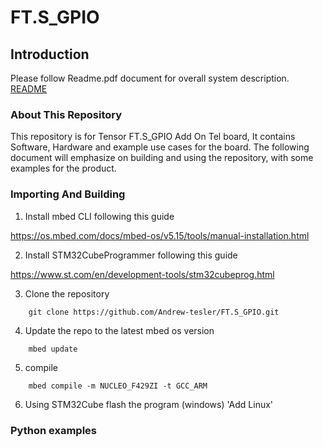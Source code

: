 # FT.S_GPIO
## Introduction

Please follow Readme.pdf document for overall system description. [README](https://github.com/Andrew-tesler/FT.S_GPIO/blob/master/README.pdf)

### About This Repository
This repository is for Tensor FT.S_GPIO Add On Tel board, It contains Software, Hardware and example use cases for the board.
The following document will emphasize on building and using the repository, with some examples for the product.

### Importing And Building

1. Install mbed CLI following this guide

https://os.mbed.com/docs/mbed-os/v5.15/tools/manual-installation.html

2. Install STM32CubeProgrammer following this guide

https://www.st.com/en/development-tools/stm32cubeprog.html

3. Clone the repository
```
    git clone https://github.com/Andrew-tesler/FT.S_GPIO.git
```

4. Update the repo to the latest mbed os version
```
    mbed update
```

5. compile
```
    mbed compile -m NUCLEO_F429ZI -t GCC_ARM
```

6. Using STM32Cube flash the program (windows) 'Add Linux'





### Python examples

